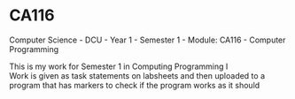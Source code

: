 # CA116
Computer Science - DCU - Year 1 - Semester 1 - Module: CA116 - Computer Programming

This is my work for Semester 1 in Computing Programming I     
Work is given as task statements on labsheets and then uploaded to a program that has markers to check if the program works as it should
